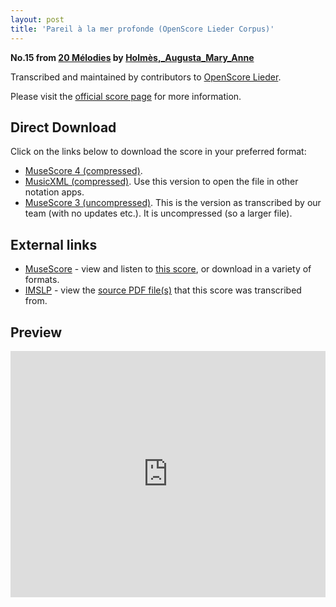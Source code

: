 ```yaml
---
layout: post
title: 'Pareil à la mer profonde (OpenScore Lieder Corpus)'
---
```


__No.15 from [20 Mélodies](https://fourscoreandmore.org/OpenScore/Holm%C3%A8s%2C_Augusta_Mary_Anne/20_M%C3%A9lodies/) by [Holmès,_Augusta_Mary_Anne](https://fourscoreandmore.org/OpenScore/Holm%C3%A8s%2C_Augusta_Mary_Anne)__

Transcribed and maintained by contributors to [OpenScore Lieder].

Please visit the [official score page] for more information.

[official score page]: https://musescore.com/openscore-lieder-corpus/scores/5986508
[OpenScore Lieder]: https://musescore.com/openscore-lieder-corpus

## Direct Download

Click on the links below to download the score in your preferred format:
- [MuseScore 4 (compressed)](https://fourscoreandmore.org/OpenScore/Holm%C3%A8s%2C_Augusta_Mary_Anne/20_M%C3%A9lodies/15_Pareil_%C3%A0_la_mer_profonde.mscz).
- [MusicXML (compressed)](https://fourscoreandmore.org/OpenScore/Holm%C3%A8s%2C_Augusta_Mary_Anne/20_M%C3%A9lodies/15_Pareil_%C3%A0_la_mer_profonde.mxl). Use this version to open the file in other notation apps.
- [MuseScore 3 (uncompressed)](https://raw.githubusercontent.com/OpenScore/Lieder/refs/heads/main/scores/Holm%C3%A8s%2C_Augusta_Mary_Anne/20_M%C3%A9lodies/15_Pareil_%C3%A0_la_mer_profonde/lc5986508.mscx). This is the version as transcribed by our team (with no updates etc.). It is uncompressed (so a larger file).

## External links

- [MuseScore] - view and listen to [this score][MuseScore], or download in a variety of formats.
- [IMSLP] - view the [source PDF file(s)][IMSLP] that this score was transcribed from.

[MuseScore]: https://musescore.com/score/5986508
[IMSLP]: https://imslp.org/wiki/Special:ReverseLookup/295514

## Preview

<iframe width="100%" height="394" src="https://musescore.com/openscore-lieder-corpus/scores/5986508/embed" frameborder="0" allowfullscreen allow="autoplay; fullscreen"></iframe>

